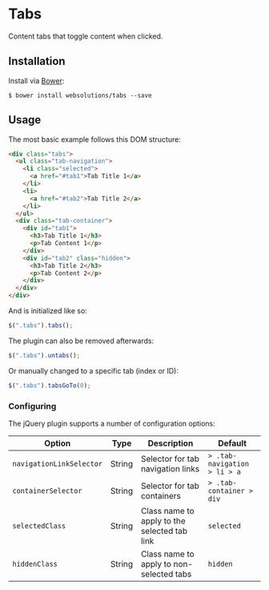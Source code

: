 # Tabs

Content tabs that toggle content when clicked.

## Installation

Install via [Bower](http://bower.io):
```
$ bower install websolutions/tabs --save
```

## Usage

The most basic example follows this DOM structure:
``` html
<div class="tabs">
  <ul class="tab-navigation">
    <li class="selected">
      <a href="#tab1">Tab Title 1</a>
    </li>
    <li>
      <a href="#tab2">Tab Title 2</a>
    </li>
  </ul>
  <div class="tab-container">
    <div id="tab1">
      <h3>Tab Title 1</h3>
      <p>Tab Content 1</p>
    </div>
    <div id="tab2" class="hidden">
      <h3>Tab Title 2</h3>
      <p>Tab Content 2</p>
    </div>
  </div>
</div>
```

And is initialized like so:
``` javascript
$(".tabs").tabs();
```

The plugin can also be removed afterwards:
``` javascript
$(".tabs").untabs();
```

Or manually changed to a specific tab (index or ID):
``` javascript
$(".tabs").tabsGoTo(0);
```


### Configuring

The jQuery plugin supports a number of configuration options:

Option                      | Type     | Description                                                      | Default
----------------------------|----------|------------------------------------------------------------------|--------
`navigationLinkSelector`    | String   | Selector for tab navigation links                                | `> .tab-navigation > li > a`
`containerSelector`         | String   | Selector for tab containers                                      | `> .tab-container > div`
`selectedClass`             | String   | Class name to apply to the selected tab link                     | `selected`
`hiddenClass`               | String   | Class name to apply to non-selected tabs                         | `hidden`

